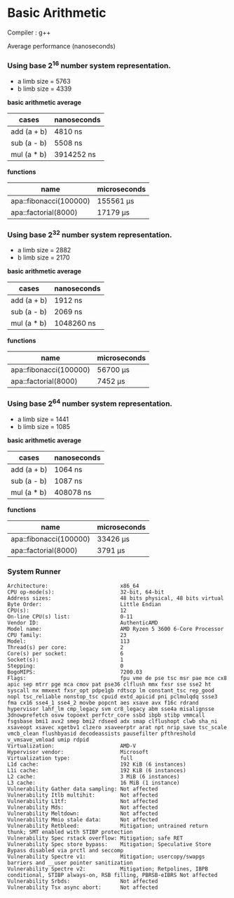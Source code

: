 # Basic Arithmetic

Compiler : g++

Average performance (nanoseconds)

### Using base 2<sup>16</sup> number system representation.

- a limb size = 5763
- b limb size = 4339

**basic arithmetic average**

| cases | nanoseconds |
| ----- | ----------- |
| add (a + b) | 4810 ns |
| sub (a - b) | 5508 ns |
| mul (a * b) | 3914252 ns |
**functions**

| name | microseconds |
| ---- | ------------ |
| apa::fibonacci(100000) | 155561 μs |
| apa::factorial(8000) | 17179 μs |

### Using base 2<sup>32</sup> number system representation.

- a limb size = 2882
- b limb size = 2170

**basic arithmetic average**

| cases | nanoseconds |
| ----- | ----------- |
| add (a + b) | 1912 ns |
| sub (a - b) | 2069 ns |
| mul (a * b) | 1048260 ns |
**functions**

| name | microseconds |
| ---- | ------------ |
| apa::fibonacci(100000) | 56700 μs |
| apa::factorial(8000) | 7452 μs |

### Using base 2<sup>64</sup> number system representation.

- a limb size = 1441
- b limb size = 1085

**basic arithmetic average**

| cases | nanoseconds |
| ----- | ----------- |
| add (a + b) | 1064 ns |
| sub (a - b) | 1087 ns |
| mul (a * b) | 408078 ns |
**functions**

| name | microseconds |
| ---- | ------------ |
| apa::fibonacci(100000) | 33426 μs |
| apa::factorial(8000) | 3791 μs |


### System Runner

```
Architecture:                       x86_64
CPU op-mode(s):                     32-bit, 64-bit
Address sizes:                      48 bits physical, 48 bits virtual
Byte Order:                         Little Endian
CPU(s):                             12
On-line CPU(s) list:                0-11
Vendor ID:                          AuthenticAMD
Model name:                         AMD Ryzen 5 3600 6-Core Processor
CPU family:                         23
Model:                              113
Thread(s) per core:                 2
Core(s) per socket:                 6
Socket(s):                          1
Stepping:                           0
BogoMIPS:                           7200.03
Flags:                              fpu vme de pse tsc msr pae mce cx8 apic sep mtrr pge mca cmov pat pse36 clflush mmx fxsr sse sse2 ht syscall nx mmxext fxsr_opt pdpe1gb rdtscp lm constant_tsc rep_good nopl tsc_reliable nonstop_tsc cpuid extd_apicid pni pclmulqdq ssse3 fma cx16 sse4_1 sse4_2 movbe popcnt aes xsave avx f16c rdrand hypervisor lahf_lm cmp_legacy svm cr8_legacy abm sse4a misalignsse 3dnowprefetch osvw topoext perfctr_core ssbd ibpb stibp vmmcall fsgsbase bmi1 avx2 smep bmi2 rdseed adx smap clflushopt clwb sha_ni xsaveopt xsavec xgetbv1 clzero xsaveerptr arat npt nrip_save tsc_scale vmcb_clean flushbyasid decodeassists pausefilter pfthreshold v_vmsave_vmload umip rdpid
Virtualization:                     AMD-V
Hypervisor vendor:                  Microsoft
Virtualization type:                full
L1d cache:                          192 KiB (6 instances)
L1i cache:                          192 KiB (6 instances)
L2 cache:                           3 MiB (6 instances)
L3 cache:                           16 MiB (1 instance)
Vulnerability Gather data sampling: Not affected
Vulnerability Itlb multihit:        Not affected
Vulnerability L1tf:                 Not affected
Vulnerability Mds:                  Not affected
Vulnerability Meltdown:             Not affected
Vulnerability Mmio stale data:      Not affected
Vulnerability Retbleed:             Mitigation; untrained return thunk; SMT enabled with STIBP protection
Vulnerability Spec rstack overflow: Mitigation; safe RET
Vulnerability Spec store bypass:    Mitigation; Speculative Store Bypass disabled via prctl and seccomp
Vulnerability Spectre v1:           Mitigation; usercopy/swapgs barriers and __user pointer sanitization
Vulnerability Spectre v2:           Mitigation; Retpolines, IBPB conditional, STIBP always-on, RSB filling, PBRSB-eIBRS Not affected
Vulnerability Srbds:                Not affected
Vulnerability Tsx async abort:      Not affected
```
